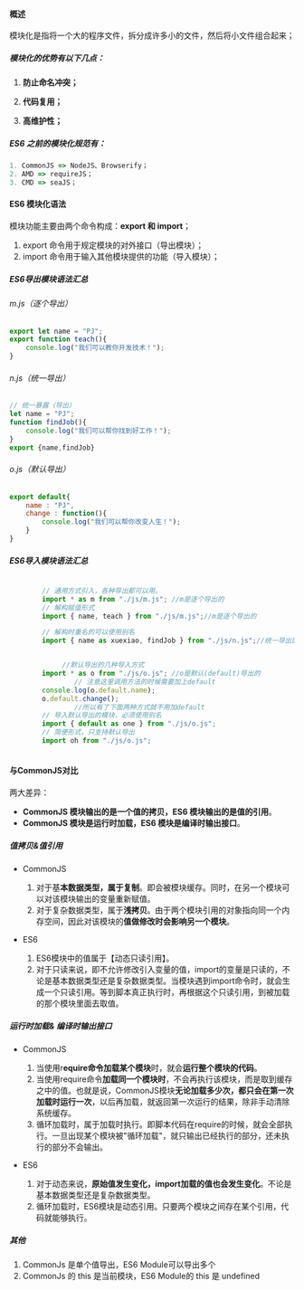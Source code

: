 #### 概述

 模块化是指将一个大的程序文件，拆分成许多小的文件，然后将小文件组合起来；

##### 模块化的优势有以下几点：

1. **防止命名冲突；**

 2. **代码复用；**

 3. **高维护性；**

##### ES6 之前的模块化规范有：

```js
1. CommonJS => NodeJS、Browserify；
2. AMD => requireJS；
3. CMD => seaJS；
```

#### ES6 模块化语法

模块功能主要由两个命令构成：**export 和 import**；

1. export 命令用于规定模块的对外接口（导出模块）；
2. import 命令用于输入其他模块提供的功能（导入模块）；

##### ES6导出模块语法汇总

###### m.js（逐个导出）

```js
export let name = "PJ";
export function teach(){
	console.log("我们可以教你开发技术！");
}
```

###### n.js（统一导出）

```js
// 统一暴露（导出）
let name = "PJ";
function findJob(){
	console.log("我们可以帮你找到好工作！");
}
export {name,findJob}
```

###### o.js（默认导出）

```js
export default{
	name : "PJ",
	change : function(){
		console.log("我们可以帮你改变人生！");
	}
}
```

##### ES6导入模块语法汇总

```js

        // 通用方式引入，各种导出都可以用。
        import * as m from "./js/m.js"; //m是逐个导出的
        // 解构赋值形式
        import { name, teach } from "./js/m.js";//m是逐个导出的

        // 解构时重名的可以使用别名
        import { name as xuexiao, findJob } from "./js/n.js";//统一导出的


			 //默认导出的几种导入方式
        import * as o from "./js/o.js"; //o是默认(default)导出的
 				// 注意这里调用方法的时候需要加上default
        console.log(o.default.name);
        o.default.change();
				//所以有了下面两种方式就不用加default
        // 导入默认导出的模块，必须使用别名
        import { default as one } from "./js/o.js";
        // 简便形式，只支持默认导出
        import oh from "./js/o.js";
       
```

#### 与CommonJS对比

两大差异：

- **CommonJS 模块输出的是一个值的拷贝，ES6 模块输出的是值的引用**。
- **CommonJS 模块是运行时加载，ES6 模块是编译时输出接口**。

##### 值拷贝&值引用

- CommonJS

  1. 对于基**本数据类型，属于复制**。即会被模块缓存。同时，在另一个模块可以对该模块输出的变量重新赋值。
  2. 对于复杂数据类型，属于**浅拷贝**。由于两个模块引用的对象指向同一个内存空间，因此对该模块的**值做修改时会影响另一个模块**。

  

- ES6
  1. ES6模块中的值属于【动态只读引用】。
  2. 对于只读来说，即不允许修改引入变量的值，import的变量是只读的，不论是基本数据类型还是复杂数据类型。当模块遇到import命令时，就会生成一个只读引用。等到脚本真正执行时，再根据这个只读引用，到被加载的那个模块里面去取值。

  

##### 运行时加载&  编译时输出接口

- CommonJS

  1. 当使用r**equire命令加载某个模块**时，就会**运行整个模块的代码**。
  2. 当使用require命令**加载同一个模块时**，不会再执行该模块，而是取到缓存之中的值。也就是说，CommonJS模块**无论加载多少次，都只会在第一次加载时运行一次**，以后再加载，就返回第一次运行的结果，除非手动清除系统缓存。
  3. 循环加载时，属于加载时执行。即脚本代码在require的时候，就会全部执行。一旦出现某个模块被"循环加载"，就只输出已经执行的部分，还未执行的部分不会输出。

  

- ES6
  1. 对于动态来说，**原始值发生变化，import加载的值也会发生变化**。不论是基本数据类型还是复杂数据类型。
  2. 循环加载时，ES6模块是动态引用。只要两个模块之间存在某个引用，代码就能够执行。

##### 其他

1. CommonJs 是单个值导出，ES6 Module可以导出多个
2. CommonJs 的 this 是当前模块，ES6 Module的 this 是 undefined
